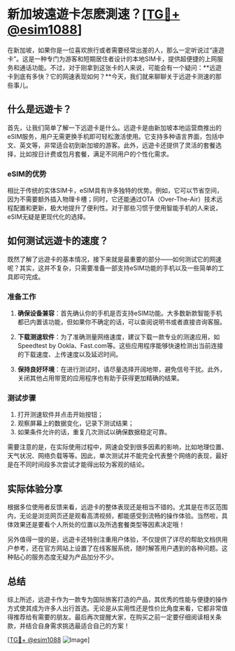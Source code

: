 # 新加坡遠遊卡怎麽測速？[[TG💪+ @esim1088](https://t.me/s/esim1088)]

在新加坡，如果你是一位喜欢旅行或者需要经常出差的人，那么一定听说过“遠遊卡”。这是一种专门为游客和短期居住者设计的本地SIM卡，提供超便捷的上网服务和通话功能。不过，对于刚拿到这张卡的人来说，可能会有一个疑问：**远遊卡到底有多快？它的网速表现如何？**今天，我们就来聊聊关于远遊卡测速的那些事儿。

## 什么是远遊卡？

首先，让我们简单了解一下远遊卡是什么。远遊卡是由新加坡本地运营商推出的eSIM服务，用户无需更换手机即可轻松激活使用。它支持多种语言界面，包括中文、英文等，非常适合初到新加坡的游客。此外，远遊卡还提供了灵活的套餐选择，比如按日计费或包月套餐，满足不同用户的个性化需求。

### eSIM的优势

相比于传统的实体SIM卡，eSIM具有许多独特的优势。例如，它可以节省空间，因为不需要额外插入物理卡槽；同时，它还能通过OTA（Over-The-Air）技术远程配置和更新，极大地提升了便利性。对于那些习惯于使用智能手机的人来说，eSIM无疑是更现代化的选择。

## 如何测试远遊卡的速度？

既然了解了远遊卡的基本情况，接下来就是最重要的部分——如何测试它的网速呢？其实，这并不复杂，只需要准备一部支持eSIM功能的手机以及一些简单的工具即可完成。

### 准备工作

1. **确保设备兼容**：首先确认你的手机是否支持eSIM功能。大多数新款智能手机都已内置该功能，但如果你不确定的话，可以查阅说明书或者直接咨询客服。
   
2. **下载测速软件**：为了准确测量网络速度，建议下载一款专业的测速应用，如Speedtest by Ookla、Fast.com等。这些应用程序能够快速检测出当前连接的下载速度、上传速度以及延迟时间。

3. **保持良好环境**：在进行测试时，请尽量选择开阔地带，避免信号干扰。此外，关闭其他占用带宽的应用程序也有助于获得更加精确的结果。

### 测试步骤

1. 打开测速软件并点击开始按钮；
2. 观察屏幕上的数据变化，记录下测试结果；
3. 如果条件允许的话，重复几次测试以确保数据稳定可靠。

需要注意的是，在实际使用过程中，网速会受到很多因素的影响，比如地理位置、天气状况、网络负载等等。因此，单次测试并不能完全代表整个网络的表现，最好是在不同时间段多次尝试才能得出较为客观的结论。

## 实际体验分享

根据多位使用者反馈来看，远遊卡的整体表现还是相当不错的。尤其是在市区范围内，无论是浏览网页还是观看高清视频，都能感受到流畅的操作体验。当然啦，具体效果还是要看个人所处的位置以及所选套餐类型等因素决定哦！

另外值得一提的是，远遊卡还特别注重用户体验，不仅提供了详尽的帮助文档供用户参考，还在官方网站上设置了在线客服系统，随时解答用户遇到的各种问题。这种贴心的服务态度无疑为产品加分不少。

## 总结

综上所述，远遊卡作为一款专为国际旅客打造的产品，其优秀的性能与便捷的操作方式使其成为许多人出行首选。无论是从实用性还是性价比角度来看，它都非常值得推荐给有需要的朋友。最后再次提醒大家，在购买之前一定要仔细阅读相关条款，并结合自身需求挑选最适合自己的方案！

[[TG💪+ @esim1088](https://t.me/s/esim1088) ![Image](https://i.postimg.cc/4NQfJmqS/Snipaste-2025-05-13-00-14-12.png)]
